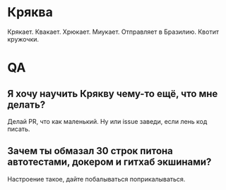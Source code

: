 # Кряква
Крякает. Квакает. Хрюкает. Миукает. Отправляет в Бразилию. Квотит кружочки.
# QA
## Я хочу научить Крякву чему-то ещё, что мне делать?
Делай PR, что как маленький. Ну или issue заведи, если лень код писать.
## Зачем ты обмазал 30 строк питона автотестами, докером и гитхаб экшинами?
Настроение такое, дайте побалываться поприкалываться.
